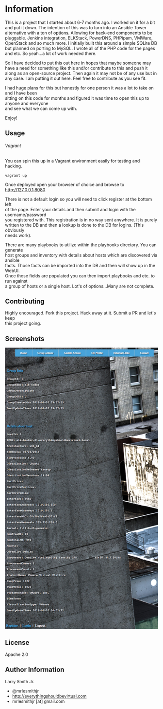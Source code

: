 Information
===========

This is a project that I started about 6-7 months ago. I worked on it for a bit and put it down.
The intention of this was to turn into an Ansible Tower alternative with a ton of options. Allowing
for back-end components to be pluggable. Jenkins integration, ELKStack, PowerDNS, PHPipam, VMWare,
OpenStack and so much more. I initially built this around a simple SQLite DB but planned on porting
to MySQL. I wrote all of the PHP code for the pages and etc. So yeah...a lot of work needed there.

So I have decided to put this out here in hopes that maybe someone may have a need for something
like this and/or contribute to this and push it along as an open-source project. Then again
it may not be of any use but in any case. I am putting it out here. Feel free to contribute as you
see fit.

I had huge plans for this but honestly for one person it was a lot to take on and I have been  
sitting on this code for months and figured it was time to open this up to anyone and everyone  
and see what we can come up with.

Enjoy!

Usage
-----
###### Vagrant
You can spin this up in a Vagrant environment easily for testing and hacking.
````
vagrant up
````
Once deployed open your browser of choice and browse to http://127.0.0.1:8080

There is not a default login so you will need to click register at the bottom left  
of the page. Enter your details and then submit and login with the username/password  
you registered with. This registration is in no way sent anywhere. It is purely  
written to the DB and then a lookup is done to the DB for logins. (This obviously  
needs work).

There are many playbooks to utilize within the playbooks directory. You can generate  
host groups and inventory with details about hosts which are discovered via ansible  
facts. Those facts can be imported into the DB and then will show up in the WebUI.  
Once those fields are populated you can then import playbooks and etc. to run against  
a group of hosts or a single host. Lot's of options...Many are not complete.

Contributing
------------
Highly encouraged. Fork this project. Hack away at it. Submit a PR and let's keep  
this project going.

Screenshots
-----------
![alt text](screenshots/Ansible_Host_details.png "Ansible Host Details")

License
-------

Apache 2.0

Author Information
------------------

Larry Smith Jr.
- @mrlesmithjr
- http://everythingshouldbevirtual.com
- mrlesmithjr [at] gmail.com
